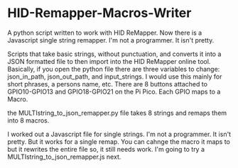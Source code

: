 # HID-Remapper-Macros-Writer

A python script written to work with HID ReMapper. Now there is a Javascript single string remapper.
I'm not a programmer. It isn't pretty. 

Scripts that take basic strings, without punctuation, and converts it into a JSON formatted file to then import into the HID ReMapper online tool. Basically, if you open the python file there are three variables to change:
json_in_path, json_out_path, and input_strings. I would use this mainly for short phrases, a persons name, etc. There are 8 buttons attached to GPIO10-GPIO13 and GPIO18-GPIO21 on the Pi Pico. Each GPIO maps to a Macro.

the MULTIstring_to_json_remapper.py file takes 8 strings and remaps them into 8 macros.

I worked out a Javascript file for single strings. I'm not a programmer. It isn't pretty. But it works for a single remap. You can cahnge the macro it maps to but it rewrites the entire file so, it still needs work. I'm going to try a MULTIstring_to_json_remapper.js next.
